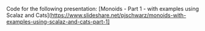 
 Code for the following presentation: [Monoids - Part 1 - with examples using Scalaz and Cats](https://www.slideshare.net/pjschwarz/monoids-with-examples-using-scalaz-and-cats-part-1]
 
 